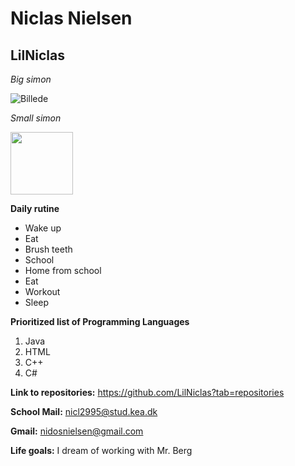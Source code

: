 # Niclas Nielsen
## LilNiclas

_Big simon_

![Billede](https://user-images.githubusercontent.com/113116068/215455357-7554821f-9ea5-4bcc-900c-14aced262358.jpg)

_Small simon_

<img src="https://user-images.githubusercontent.com/113116068/215455357-7554821f-9ea5-4bcc-900c-14aced262358.jpg" width="100px" />

**Daily rutine**
* Wake up
* Eat
* Brush teeth
* School
* Home from school
* Eat
* Workout
* Sleep

**Prioritized list of Programming Languages**
1. Java
2. HTML
3. C++
4. C#

**Link to repositories:**
https://github.com/LilNiclas?tab=repositories

**School Mail:**
nicl2995@stud.kea.dk

**Gmail:**
nidosnielsen@gmail.com

**Life goals:**
I dream of working with Mr. Berg
